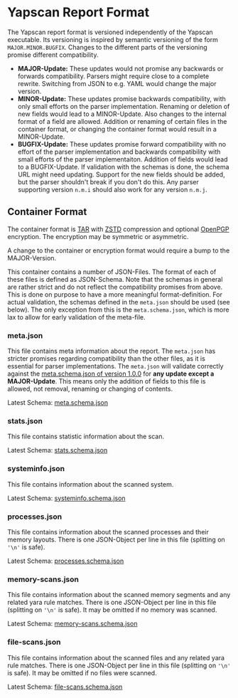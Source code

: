 # Yapscan Report Format

The Yapscan report format is versioned independently of the Yapscan executable.
Its versioning is inspired by semantic versioning of the form `MAJOR.MINOR.BUGFIX`.
Changes to the different parts of the versioning promise different compatibility.

- **MAJOR-Update:**
  These updates would not promise any backwards or forwards compatibility.
  Parsers might require close to a complete rewrite.
  Switching from JSON to e.g. YAML would change the major version.
- **MINOR-Update:**
  These updates promise backwards compatibility, with only small efforts on the parser implementation. 
  Renaming or deletion of new fields would lead to a MINOR-Update.
  Also changes to the internal format of a field are allowed.
  Addition or renaming of certain files in the container format, or changing the container format would result in a MINOR-Update.
- **BUGFIX-Update:**
  These updates promise forward compatibility with no effort of the parser implementation and backwards compatibility with small efforts of the parser implementaiton.
  Addition of fields would lead to a BUGFIX-Update.
  If validation with the schemas is done, the schema URL might need updating.
  Support for the new fields should be added, but the parser shouldn't break if you don't do this.
  Any parser supporting version `n.m.i` should also work for any version `n.m.j`.

## Container Format

The container format is [TAR](https://en.wikipedia.org/wiki/Tar_(computing)) with [ZSTD](https://github.com/facebook/zstd) compression and optional [OpenPGP](https://www.openpgp.org/) encryption.
The encryption may be symmetric or asymmetric.

A change to the container or encryption format would require a bump to the MAJOR-Version.

This container contains a number of JSON-Files.
The format of each of these files is defined as JSON-Schema.
Note that the schemas in general are rather strict and do not reflect the compatibility promises from above.
This is done on purpose to have a more meaningful format-definition.
For actual validation, the schemas defined in the `meta.json` should be used (see below).
The only exception from this is the `meta.schema.json`, which is more lax to allow for early validation of the meta-file.

### meta.json

This file contains meta information about the report.
The `meta.json` has stricter promises regarding compatibility than the other files, as it is essential for parser implementations.
The `meta.json` will validate correctly against the [meta.schema.json of version 1.0.0](https://yapscan.targodan.de/reportFormat/1.0.0/meta.schema.json) for **any update except a MAJOR-Update**.
This means only the addition of fields to this file is allowed, not removal, renaming or changing of contents.

Latest Schema: [meta.schema.json](https://yapscan.targodan.de/reportFormat/latest/meta.schema.json)

### stats.json

This file contains statistic information about the scan.

Latest Schema: [stats.schema.json](https://yapscan.targodan.de/reportFormat/latest/stats.schema.json)

### systeminfo.json

This file contains information about the scanned system.

Latest Schema: [systeminfo.schema.json](https://yapscan.targodan.de/reportFormat/latest/systeminfo.schema.json)

### processes.json

This file contains information about the scanned processes and their memory layouts.
There is one JSON-Object per line in this file (splitting on `'\n'` is safe).

Latest Schema: [processes.schema.json](https://yapscan.targodan.de/reportFormat/latest/processes.schema.json)

### memory-scans.json

This file contains information about the scanned memory segments and any related yara rule matches.
There is one JSON-Object per line in this file (splitting on `'\n'` is safe).
It may be omitted if no memory was scanned.

Latest Schema: [memory-scans.schema.json](https://yapscan.targodan.de/reportFormat/latest/memory-scans.schema.json)

### file-scans.json

This file contains information about the scanned files and any related yara rule matches.
There is one JSON-Object per line in this file (splitting on `'\n'` is safe).
It may be omitted if no files were scanned.

Latest Schema: [file-scans.schema.json](https://yapscan.targodan.de/reportFormat/latest/file-scans.schema.json)
